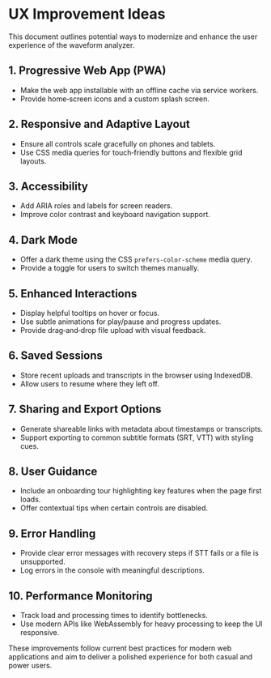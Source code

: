 # UX Improvement Ideas

This document outlines potential ways to modernize and enhance the user experience of the waveform analyzer.

## 1. Progressive Web App (PWA)
- Make the web app installable with an offline cache via service workers.
- Provide home‑screen icons and a custom splash screen.

## 2. Responsive and Adaptive Layout
- Ensure all controls scale gracefully on phones and tablets.
- Use CSS media queries for touch‑friendly buttons and flexible grid layouts.

## 3. Accessibility
- Add ARIA roles and labels for screen readers.
- Improve color contrast and keyboard navigation support.

## 4. Dark Mode
- Offer a dark theme using the CSS `prefers-color-scheme` media query.
- Provide a toggle for users to switch themes manually.

## 5. Enhanced Interactions
- Display helpful tooltips on hover or focus.
- Use subtle animations for play/pause and progress updates.
- Provide drag‑and‑drop file upload with visual feedback.

## 6. Saved Sessions
- Store recent uploads and transcripts in the browser using IndexedDB.
- Allow users to resume where they left off.

## 7. Sharing and Export Options
- Generate shareable links with metadata about timestamps or transcripts.
- Support exporting to common subtitle formats (SRT, VTT) with styling cues.

## 8. User Guidance
- Include an onboarding tour highlighting key features when the page first loads.
- Offer contextual tips when certain controls are disabled.

## 9. Error Handling
- Provide clear error messages with recovery steps if STT fails or a file is unsupported.
- Log errors in the console with meaningful descriptions.

## 10. Performance Monitoring
- Track load and processing times to identify bottlenecks.
- Use modern APIs like WebAssembly for heavy processing to keep the UI responsive.

These improvements follow current best practices for modern web applications and aim to deliver a polished experience for both casual and power users.
